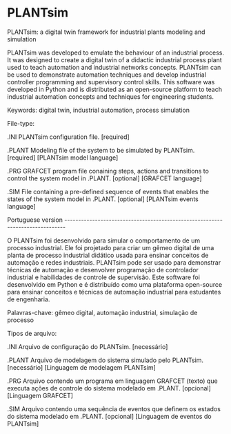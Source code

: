 # PLANTsim
PLANTsim: a digital twin framework for industrial plants modeling and simulation

PLANTsim was developed to emulate the behaviour of an industrial process. It was
designed to create a digital twin of a didactic industrial process plant used to teach automation and
industrial networks concepts. PLANTsim can be used to demonstrate automation techniques and
develop industrial controller programming and supervisory control skills. This software was
developed in Python and is distributed as an open-source platform to teach industrial
automation concepts and techniques for engineering students.

Keywords: digital twin, industrial automation, process simulation

File-type:

.INI      PLANTsim configuration file. 
          [required]
          
.PLANT    Modeling file of the system to be simulated by PLANTsim. 
          [required] [PLANTsim model language]
          
.PRG      GRAFCET program file conaining steps, actions and transitions to control the 
          system model in .PLANT. 
          [optional] [GRAFCET language]

.SIM      File containing a pre-defined sequence of events that enables the states of the system 
          model in .PLANT. 
          [optional] [PLANTsim events language]

Portuguese version ------------------------------------------------------------------------------

O PLANTsim foi desenvolvido para simular o comportamento de um processo industrial.
Ele foi projetado para criar um gêmeo digital de uma planta de processo industrial didático usada
para ensinar conceitos de automação e redes industriais. PLANTsim pode ser usado para
demonstrar técnicas de automação e desenvolver programação de controlador industrial e
habilidades de controle de supervisão. Este software foi desenvolvido em Python e é distribuído
como uma plataforma open-source para ensinar conceitos e técnicas de automação industrial para
estudantes de engenharia.

Palavras-chave: gêmeo digital, automação industrial, simulação de processo

Tipos de arquivo:

.INI      Arquivo de configuração do PLANTsim. 
          [necessário]

.PLANT    Arquivo de modelagem do sistema simulado pelo PLANTsim. 
          [necessário] [Linguagem de modelagem PLANTsim]

.PRG      Arquivo contendo um programa em linguagem GRAFCET (texto) que executa ações de controle do
          sistema modelado em .PLANT. 
          [opcional] [Linguagem GRAFCET]

.SIM      Arquivo contendo uma sequência de eventos que definem os estados do sistema modelado em .PLANT. 
          [opcional] [Linguagem de eventos do PLANTsim]
